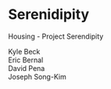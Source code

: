 # Serenidipity
Housing - Project Serendipity

Kyle Beck           
Eric Bernal         
David Pena          
Joseph Song-Kim     
